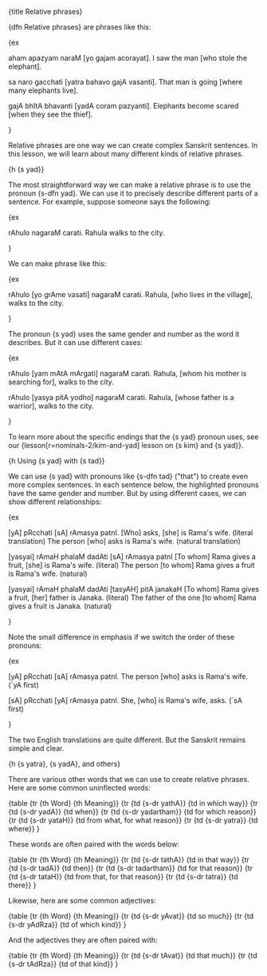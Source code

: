 {title Relative phrases}

{dfn Relative phrases} are phrases like this:

{ex

aham apazyam naraM [yo gajam acorayat].
I saw the man [who stole the elephant].

sa naro gacchati [yatra bahavo gajA vasanti].
That man is going [where many elephants live].

gajA bhItA bhavanti [yadA coram pazyanti].
Elephants become scared [when they see the thief].

}

Relative phrases are one way we can create complex Sanskrit sentences. In this
lesson, we will learn about many different kinds of relative phrases.


{h {s yad}}

The most straightforward way we can make a relative phrase is to use the
pronoun {s-dfn yad}. We can use it to precisely describe different parts of a
sentence. For example, suppose someone says the following:

{ex

rAhulo nagaraM carati.
Rahula walks to the city.

}

We can make phrase like this:

{ex

rAhulo [yo grAme vasati] nagaraM carati.
Rahula, [who lives in the village], walks to the city.

}

The pronoun {s yad} uses the same gender and number as the word it describes.
But it can use different cases:

{ex

rAhulo [yam mAtA mArgati] nagaraM carati.
Rahula, [whom his mother is searching for], walks to the city.

rAhulo [yasya pitA yodho] nagaraM carati.
Rahula, [whose father is a warrior], walks to the city.

}

To learn more about the specific endings that the {s yad} pronoun uses, see our
{lesson[r=nominals-2/kim-and-yad] lesson on {s kim} and {s yad}}.


{h Using {s yad} with {s tad}}

We can use {s yad} with pronouns like {s-dfn tad} ("that") to create even more
complex sentences. In each sentence below, the highlighted pronouns have the
same gender and number. But by using different cases, we can show different
relationships:

{ex

[yA] pRcchati [sA] rAmasya patnI.
[Who] asks, [she] is Rama's wife. (literal translation)
The person [who] asks is Rama's wife. (natural translation)

[yasyai] rAmaH phalaM dadAti [sA] rAmasya patnI
[To whom] Rama gives a fruit, [she] is Rama's wife. (literal)
The person [to whom] Rama gives a fruit is Rama's wife. (natural)

[yasyai] rAmaH phalaM dadAti [tasyAH] pitA janakaH
[To whom] Rama gives a fruit, [her] father is Janaka. (literal)
The father of the one [to whom] Rama gives a fruit is Janaka. (natural)

}

Note the small difference in emphasis if we switch the order of these pronouns:

{ex

[yA] pRcchati [sA] rAmasya patnI.
The person [who] asks is Rama's wife. (`yA first)

[sA] pRcchati [yA] rAmasya patnI.
She, [who] is Rama's wife, asks. (`sA first)

}

The two English translations are quite different. But the Sanskrit remains
simple and clear.


{h {s yatra}, {s yadA}, and others}

There are various other words that we can use to create relative phrases. Here
are some common uninflected words:

{table
    {tr {th Word} {th Meaning}}
    {tr {td {s-dr yathA}} {td in which way}}
    {tr {td {s-dr yadA}} {td when}}
    {tr {td {s-dr yadartham}} {td for which reason}}
    {tr {td {s-dr yataH}} {td from what, for what reason}}
    {tr {td {s-dr yatra}} {td where}}
}

These words are often paired with the words below:

{table
    {tr {th Word} {th Meaning}}
    {tr {td {s-dr tathA}} {td in that way}}
    {tr {td {s-dr tadA}} {td then}}
    {tr {td {s-dr tadartham}} {td for that reason}}
    {tr {td {s-dr tataH}} {td from that, for that reason}}
    {tr {td {s-dr tatra}} {td there}}
}

Likewise, here are some common adjectives:

{table
    {tr {th Word} {th Meaning}}
    {tr {td {s-dr yAvat}} {td so much}}
    {tr {td {s-dr yAdRza}} {td of which kind}}
}

And the adjectives they are often paired with:

{table
    {tr {th Word} {th Meaning}}
    {tr {td {s-dr tAvat}} {td that much}}
    {tr {td {s-dr tAdRza}} {td of that kind}}
}
